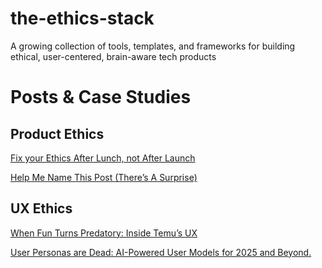 # the-ethics-stack
A growing collection of tools, templates, and frameworks for building ethical, user-centered, brain-aware tech products

# Posts & Case Studies

## Product Ethics 
[Fix your Ethics After Lunch, not After Launch
](https://karozieminski.substack.com/p/fix-your-ethics-after-lunch-not-after)

[Help Me Name This Post (There’s A Surprise)
](https://karozieminski.substack.com/p/help-me-name-this-post-theres-a-surprise)

## UX Ethics 
[When Fun Turns Predatory: Inside Temu’s UX
](https://karozieminski.substack.com/p/when-fun-turns-predatory-inside-temus)

[User Personas are Dead: AI-Powered User Models for 2025 and Beyond.
](https://karozieminski.substack.com/p/user-personas-are-dead-ai-powered)


